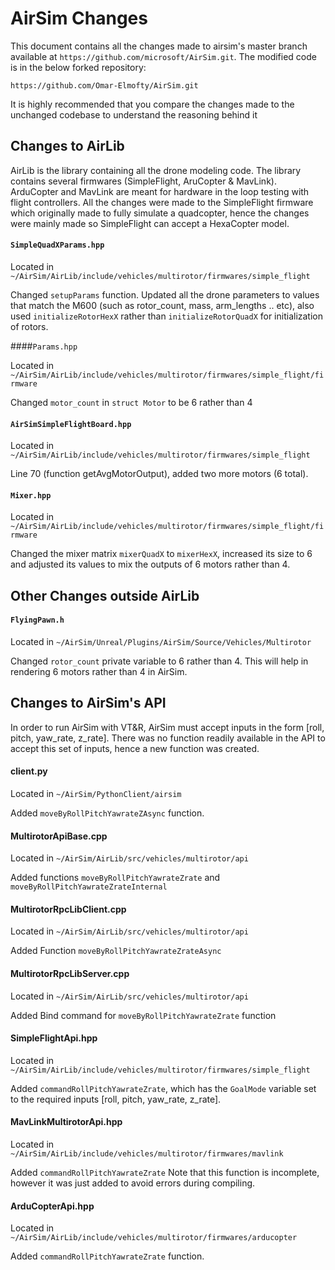 
# AirSim Changes

This document contains all the changes made to airsim's master branch available at `https://github.com/microsoft/AirSim.git`.
The modified code is in the below forked repository:

```
https://github.com/Omar-Elmofty/AirSim.git
```

It is highly recommended that you compare the changes made to the unchanged codebase to understand the reasoning behind it

## Changes to AirLib

AirLib is the library containing all the drone modeling code. The library contains several firmwares (SimpleFlight, AruCopter & MavLink). ArduCopter and MavLink are meant for hardware in the loop testing with flight controllers. All the changes were made to the SimpleFlight firmware which originally made to fully simulate a quadcopter, hence the changes were mainly made so SimpleFlight can accept a HexaCopter model.


#### `SimpleQuadXParams.hpp` 

Located in `~/AirSim/AirLib/include/vehicles/multirotor/firmwares/simple_flight`


Changed `setupParams` function. Updated all the drone parameters to values that match the M600 (such as rotor_count, mass, arm_lengths .. etc), also used `initializeRotorHexX` rather than `initializeRotorQuadX` for initialization of rotors.


####`Params.hpp` 

Located in `~/AirSim/AirLib/include/vehicles/multirotor/firmwares/simple_flight/firmware`

Changed `motor_count`  in `struct Motor` to be 6 rather than 4


#### `AirSimSimpleFlightBoard.hpp`

Located in `~/AirSim/AirLib/include/vehicles/multirotor/firmwares/simple_flight`

Line 70 (function getAvgMotorOutput), added two more motors (6 total).


#### `Mixer.hpp` 

Located in `~/AirSim/AirLib/include/vehicles/multirotor/firmwares/simple_flight/firmware`

Changed the mixer matrix `mixerQuadX` to `mixerHexX`, increased its size to 6 and adjusted its values to mix the outputs of 6 motors rather than 4.



## Other Changes outside AirLib

#### `FlyingPawn.h`

Located in `~/AirSim/Unreal/Plugins/AirSim/Source/Vehicles/Multirotor`

Changed `rotor_count` private variable to 6 rather than 4. This will help in rendering 6 motors rather than 4 in AirSim.



## Changes to AirSim's API

In order to run AirSim with VT&R, AirSim must accept inputs in the form [roll, pitch, yaw_rate, z_rate]. There was no function readily available in the API to accept this set of inputs, hence a new function was created.


#### client.py

Located in `~/AirSim/PythonClient/airsim`

Added `moveByRollPitchYawrateZAsync` function. 

#### MultirotorApiBase.cpp

Located in `~/AirSim/AirLib/src/vehicles/multirotor/api`

Added functions `moveByRollPitchYawrateZrate` and `moveByRollPitchYawrateZrateInternal`

#### MultirotorRpcLibClient.cpp

Located in `~/AirSim/AirLib/src/vehicles/multirotor/api`

Added Function `moveByRollPitchYawrateZrateAsync`

#### MultirotorRpcLibServer.cpp

Located in `~/AirSim/AirLib/src/vehicles/multirotor/api`

Added Bind command for `moveByRollPitchYawrateZrate` function

#### SimpleFlightApi.hpp

Located in `~/AirSim/AirLib/include/vehicles/multirotor/firmwares/simple_flight`

Added `commandRollPitchYawrateZrate`, which has the `GoalMode` variable set to the required inputs [roll, pitch, yaw_rate, z_rate].

#### MavLinkMultirotorApi.hpp

Located in `~/AirSim/AirLib/include/vehicles/multirotor/firmwares/mavlink`

Added `commandRollPitchYawrateZrate` Note that this function is incomplete, however it was just added to avoid errors during compiling.

#### ArduCopterApi.hpp

Located in `~/AirSim/AirLib/include/vehicles/multirotor/firmwares/arducopter` 

Added `commandRollPitchYawrateZrate` function. 

